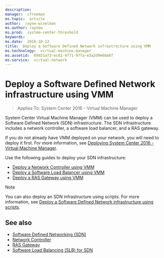 ```yaml
---
description:  
manager:  cfreeman
ms.topic:  article
author:  rayne-wiselman
ms.author: raynew
ms.prod:  system-center-threshold
keywords:  
ms.date:  2016-10-12
title:  Deploy a Software Defined Network infrastructure using VMM
ms.technology:  virtual-machine-manager
ms.assetid:  69d31a73-ec82-4771-97fa-e3a2d9e68a8f
ms.service:  virtual-network
---
```


# Deploy a Software Defined Network infrastructure using VMM

>Applies To: System Center 2016 - Virtual Machine Manager

System Center Virtual Machine Manager (VMM) can be used to deploy a Software Defined Network (SDN) infrastructure. The SDN infrastructure includes a network controller, a software load balancer, and a RAS gateway.

If you do not already have VMM deployed on your network, you will need to deploy it first. For more information, see [Deploying System Center 2016 - Virtual Machine Manager](..\Deploy\Deploying-System-Center-2016---Virtual-Machine-Manager.md).

Use the following guides to deploy your SDN infrastructure:

* [Deploy a Network Controller using VMM](Deploy-a-Network-Controller-using-VMM.md)
* [Deploy a Software Load Balancer using VMM](Deploy-a-Software-Load-Balancer-using-VMM.md)
* [Deploy a RAS Gateway using VMM](Deploy-a-RAS-Gateway-using-VMM.md)

> [!NOTE]
> You can also deploy an SDN infrastructure using scripts. For more information, see [Deploy a Software Defined Network infrastructure using scripts](https://technet.microsoft.com/library/mt427380(v=ws.12).aspx).
>
>
## See also
* [Software Defined Networking (SDN)](https://technet.microsoft.com/library/mt403307.aspx)
* [Network Controller](https://technet.microsoft.com/library/dn859239.aspx)
* [RAS Gateway](https://technet.microsoft.com/library/mt626650.aspx)
* [Software Load Balancing (SLB) for SDN](https://technet.microsoft.com/library/mt632286.aspx)
